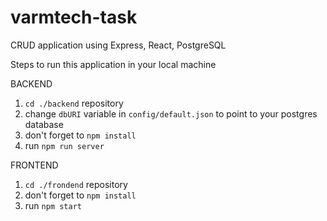 # varmtech-task
CRUD application using Express, React, PostgreSQL

Steps to run this application in your local machine

BACKEND
1. `cd ./backend` repository
2. change `dbURI` variable in `config/default.json` to point to your postgres database
3. don't forget to `npm install`
3. run `npm run server`

FRONTEND
1. `cd ./frondend` repository
2. don't forget to `npm install`
3. run `npm start`
